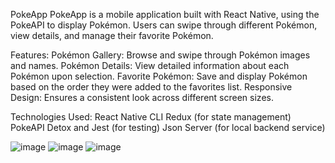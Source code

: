 PokeApp
PokeApp is a mobile application built with React Native, using the PokeAPI to display Pokémon. Users can swipe through different Pokémon, view details, and manage their favorite Pokémon.

Features:
Pokémon Gallery: Browse and swipe through Pokémon images and names.
Pokémon Details: View detailed information about each Pokémon upon selection.
Favorite Pokémon: Save and display Pokémon based on the order they were added to the favorites list.
Responsive Design: Ensures a consistent look across different screen sizes.

Technologies Used:
React Native CLI
Redux (for state management)
PokeAPI
Detox and Jest (for testing)
Json Server (for local backend service)

![image](https://github.com/user-attachments/assets/4d8b4594-ab55-46d3-8362-a1dad9860e78)
![image](https://github.com/user-attachments/assets/8220fd5a-af3c-4e9f-8cd3-d381a0d1911c)
![image](https://github.com/user-attachments/assets/0626fd50-e36f-416f-b673-c26c315883c9)
